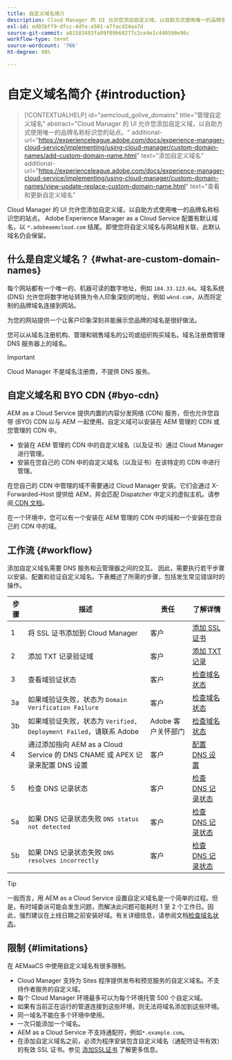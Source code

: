 ```yaml
---
title: 自定义域名简介
description: Cloud Manager 的 UI 允许您添加自定义域，以自助方式使用唯一的品牌名称标识您的站点。
exl-id: ed03bff9-dfcc-4dfe-a501-a7facd24aa7d
source-git-commit: a01583483fa89f89b60277c2ce4e1c440590e96c
workflow-type: tm+mt
source-wordcount: '766'
ht-degree: 98%

---
```



# 自定义域名简介 {#introduction}

>[!CONTEXTUALHELP]
>id="aemcloud_golive_domains"
>title="管理自定义域名"
>abstract="Cloud Manager 的 UI 允许您添加自定义域，以自助方式使用唯一的品牌名称标识您的站点。"
>additional-url="https://experienceleague.adobe.com/docs/experience-manager-cloud-service/implementing/using-cloud-manager/custom-domain-names/add-custom-domain-name.html" text="添加自定义域名"
>additional-url="https://experienceleague.adobe.com/docs/experience-manager-cloud-service/implementing/using-cloud-manager/custom-domain-names/view-update-replace-custom-domain-name.html" text="查看和更新自定义域名"

Cloud Manager 的 UI 允许您添加自定义域，以自助方式使用唯一的品牌名称标识您的站点。 Adobe Experience Manager as a Cloud Service 配置有默认域名，以 `*.adobeaemcloud.com` 结尾。即使您将自定义域名与网站相关联，此默认域名仍会保留。

## 什么是自定义域名？ {#what-are-custom-domain-names}

每个网站都有一个唯一的、机器可读的数字地址，例如 `184.33.123.64`。域名系统 (DNS) 允许您将数字地址转换为令人印象深刻的地址，例如 `wknd.com`，从而将定制的品牌域名连接到网站。

为您的网站提供一个让客户印象深刻并能展示您品牌的域名是很好做法。

您可以从域名注册机构、管理和销售域名的公司或组织购买域名。域名注册商管理 DNS 服务器上的域名。

>[!IMPORTANT]
>
>Cloud Manager 不是域名注册商，不提供 DNS 服务。

## 自定义域名和 BYO CDN {#byo-cdn}

AEM as a Cloud Service 提供内置的内容分发网络 (CDN) 服务，但也允许您自带 (BYO) CDN 以与 AEM 一起使用。自定义域可以安装在 AEM 管理的 CDN 或您管理的 CDN 中。

* 安装在 AEM 管理的 CDN 中的自定义域名（以及证书）通过 Cloud Manager 进行管理。
* 安装在您自己的 CDN 中的自定义域名（以及证书）在该特定的 CDN 中进行管理。

在您自己的 CDN 中管理的域不需要通过 Cloud Manager 安装。它们会通过 X-Forwarded-Host 提供给 AEM，并会匹配 Dispatcher 中定义的虚拟主机。请参阅[ CDN 文档](/help/implementing/dispatcher/cdn.md)。

在一个环境中，您可以有一个安装在 AEM 管理的 CDN 中的域和一个安装在您自己的 CDN 中的域。

## 工作流 {#workflow}

添加自定义域名需要 DNS 服务和云管理器之间的交互。 因此，需要执行若干步骤以安装、配置和验证自定义域名。下表概述了所需的步骤，包括发生常见错误时的操作。

| 步骤 | 描述 | 责任 | 了解详情 |
|--- |--- |--- |---|
| 1 | 将 SSL 证书添加到 Cloud Manager | 客户 | [添加 SSL 证书](/help/implementing/cloud-manager/managing-ssl-certifications/add-ssl-certificate.md) |
| 2 | 添加 TXT 记录验证域 | 客户 | [添加 TXT 记录](/help/implementing/cloud-manager/custom-domain-names/add-text-record.md) |
| 3 | 查看域验证状态 | 客户 | [检查域名状态](/help/implementing/cloud-manager/custom-domain-names/check-domain-name-status.md) |
| 3a | 如果域验证失败，状态为 `Domain Verification Failure` | 客户 | [检查域名状态](/help/implementing/cloud-manager/custom-domain-names/check-domain-name-status.md) |
| 3b | 如果域验证失败，状态为 `Verified, Deployment Failed`，请联系 Adobe | Adobe 客户关怀部门 | [检查域名状态](/help/implementing/cloud-manager/custom-domain-names/check-domain-name-status.md) |
| 4 | 通过添加指向 AEM as a Cloud Service 的 DNS CNAME 或 APEX 记录来配置 DNS 设置 | 客户 | [配置 DNS 设置](/help/implementing/cloud-manager/custom-domain-names/configure-dns-settings.md) |
| 5 | 检查 DNS 记录状态 | 客户 | [检查 DNS 记录状态](/help/implementing/cloud-manager/custom-domain-names/check-dns-record-status.md) |
| 5a | 如果 DNS 记录状态失败 `DNS status not detected` | 客户 | [检查 DNS 记录状态](/help/implementing/cloud-manager/custom-domain-names/check-dns-record-status.md) |
| 5b | 如果 DNS 记录状态失败 `DNS resolves incorrectly` | 客户 | [检查 DNS 记录状态](/help/implementing/cloud-manager/custom-domain-names/check-dns-record-status.md) |

>[!TIP]
>
>一般而言，用 AEM as a Cloud Service 设置自定义域名是一个简单的过程。但是，有时域委派可能会发生问题，而解决此问题可能耗时 1 至 2 个工作日。因此，强烈建议在上线日期之前安装好域。有关详细信息，请参阅文档[检查域名状态](/help/implementing/cloud-manager/custom-domain-names/check-domain-name-status.md)。

## 限制 {#limitations}

在 AEMaaCS 中使用自定义域名有很多限制。

* Cloud Manager 支持为 Sites 程序提供发布和预览服务的自定义域名。不支持作者服务的自定义域。
* 每个 Cloud Manager 环境最多可以为每个环境托管 500 个自定义域。
* 如果有当前正在运行的管道连接到这些环境，则无法将域名添加到这些环境。
* 同一域名不能在多个环境中使用。
* 一次只能添加一个域名。
* AEM as a Cloud Service 不支持通配符，例如`*.example.com`。
* 在添加自定义域名之前，必须为程序安装包含自定义域名（通配符证书有效）的有效 SSL 证书。参见 [添加SSL证书](/help/implementing/cloud-manager/managing-ssl-certifications/add-ssl-certificate.md) 了解更多信息。
